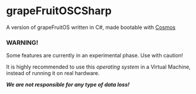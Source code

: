 # grapeFruitOSCSharp
A version of grapeFruitOS written in C#, made bootable with [Cosmos](https://github.com/CosmosOS/Cosmos)

### WARNING!

Some features are currently in an experimental phase. Use with caution!

It is highly recommended to use this *operating system* in a Virtual Machine, instead of running it on real hardware.

***We are not responsible for any type of data loss!***